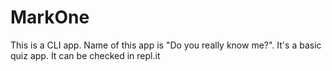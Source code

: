 # MarkOne


This is a CLI app. Name of this app is "Do you really know me?". It's a basic quiz app. It can be checked in repl.it
 
